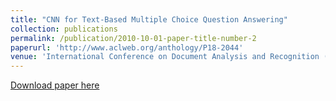 ```yaml
---
title: "CNN for Text-Based Multiple Choice Question Answering"
collection: publications
permalink: /publication/2010-10-01-paper-title-number-2
paperurl: 'http://www.aclweb.org/anthology/P18-2044'
venue: 'International Conference on Document Analysis and Recognition (ICDAR)'
---
```

[Download paper here](http://www.aclweb.org/anthology/P18-2044)